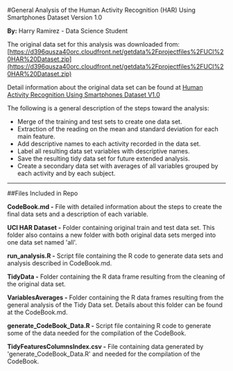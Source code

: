 #General Analysis of the Human Activity Recognition (HAR) Using Smartphones Dataset Version 1.0

**By:** Harry Ramirez - Data Science Student

The original data set for this analysis was downloaded from:
[https://d396qusza40orc.cloudfront.net/getdata%2Fprojectfiles%2FUCI%20HAR%20Dataset.zip](https://d396qusza40orc.cloudfront.net/getdata%2Fprojectfiles%2FUCI%20HAR%20Dataset.zip)

Detail information about the original data set can be found at [Human Activity Recognition Using Smartphones Dataset V1.0](http://archive.ics.uci.edu/ml/machine-learning-databases/00240/UCI%20HAR%20Dataset.names "Click to view document")

The following is a general description of the steps toward the analysis:

- Merge of the training and test sets to create one data set.
- Extraction of the reading on the mean and standard deviation for each main feature.
- Add descriptive names to each activity recorded in the data set.
- Label all resulting data set variables with descriptive names.
- Save the resulting tidy data set for future extended analysis.
- Create a secondary data set with averages of all variables grouped by each activity and by each subject.

____

##Files Included in Repo

**CodeBook.md -** File with detailed information about the steps to create the final data sets and a description of each variable.

**UCI HAR Dataset -** Folder containing original train and test data set. This folder also contains a new folder with both original data sets merged into one data set named 'all'.

**run_analysis.R -** Script file containing the R code to generate data sets and analysis described in CodeBook.md.

**TidyData -** Folder containing the R data frame resulting from the cleaning of the original data set.

**VariablesAverages -** Folder containing the R data frames resulting from the general analysis of the Tidy Data set. Details about this folder can be found at the CodeBook.md.

**generate_CodeBook_Data.R -** Script file containing R code to generate some of the data needed for the compilation of the CodeBook.

**TidyFeaturesColumnsIndex.csv -** File containing data generated by 'generate_CodeBook_Data.R' and needed for the compilation of the CodeBook.

